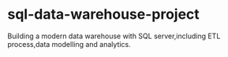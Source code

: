 # sql-data-warehouse-project
Building a modern data warehouse with SQL server,including ETL process,data modelling and analytics.
